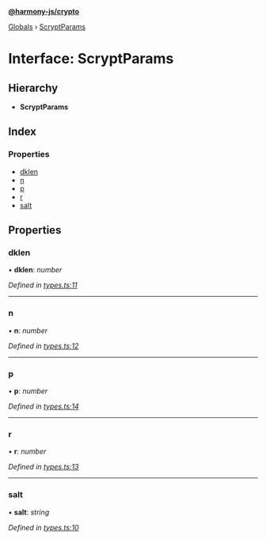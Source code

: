 **[@harmony-js/crypto](../README.md)**

[Globals](../README.md) › [ScryptParams](scryptparams.md)

# Interface: ScryptParams

## Hierarchy

* **ScryptParams**

## Index

### Properties

* [dklen](scryptparams.md#dklen)
* [n](scryptparams.md#n)
* [p](scryptparams.md#p)
* [r](scryptparams.md#r)
* [salt](scryptparams.md#salt)

## Properties

###  dklen

• **dklen**: *number*

*Defined in [types.ts:11](https://github.com/FireStack-Lab/Harmony-sdk-core/blob/d171933/packages/harmony-crypto/src/types.ts#L11)*

___

###  n

• **n**: *number*

*Defined in [types.ts:12](https://github.com/FireStack-Lab/Harmony-sdk-core/blob/d171933/packages/harmony-crypto/src/types.ts#L12)*

___

###  p

• **p**: *number*

*Defined in [types.ts:14](https://github.com/FireStack-Lab/Harmony-sdk-core/blob/d171933/packages/harmony-crypto/src/types.ts#L14)*

___

###  r

• **r**: *number*

*Defined in [types.ts:13](https://github.com/FireStack-Lab/Harmony-sdk-core/blob/d171933/packages/harmony-crypto/src/types.ts#L13)*

___

###  salt

• **salt**: *string*

*Defined in [types.ts:10](https://github.com/FireStack-Lab/Harmony-sdk-core/blob/d171933/packages/harmony-crypto/src/types.ts#L10)*